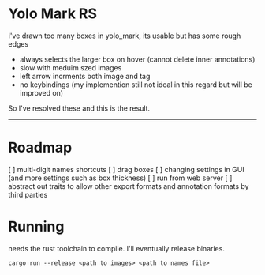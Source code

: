# Yolo Mark RS
I've drawn too many boxes in yolo_mark, its usable but has some rough edges
- always selects the larger box on hover (cannot delete inner annotations)
- slow with meduim szed images
- left arrow incrments both image and tag
- no keybindings (my implemention still not ideal in this regard but will be improved on)

So I've resolved these and this is the result.

---
# Roadmap

[ ] multi-digit names shortcuts 
[ ] drag boxes
[ ] changing settings in GUI (and more settings such as box thickness)
[ ] run from web server
[ ] abstract out traits to allow other export formats and annotation formats by third parties

# Running

needs the rust toolchain to compile. I'll eventually release binaries.

`cargo run --release <path to images> <path to names file>`
